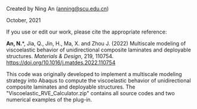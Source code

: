 Created by Ning An (anning@scu.edu.cn)

October, 2021

If you use or edit our work, please cite the appropriate reference:

**An, N.***, Jia, Q., Jin, H., Ma, X. and Zhou J. (2022) Multiscale modeling of viscoelastic behavior of unidirectional composite laminates and deployable structures. _Materials & Design_, 219, 110754. https://doi.org/10.1016/j.matdes.2022.110754

This code was originally developed to implement a multiscale modeling strategy into Abaqus to compute the viscoelastic behavior of unidirectional composite laminates and deployable structures. The "Viscoelastic_RVE_Calculator.zip" contains all source codes and two numerical examples of the plug-in.
